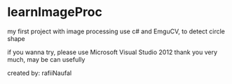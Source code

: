 # learnImageProc
my first project with image processing use c# and EmguCV, to detect circle shape

if you wanna try, please use Microsoft Visual Studio 2012
thank you very much, may be can usefully

created by: rafiiNaufal
